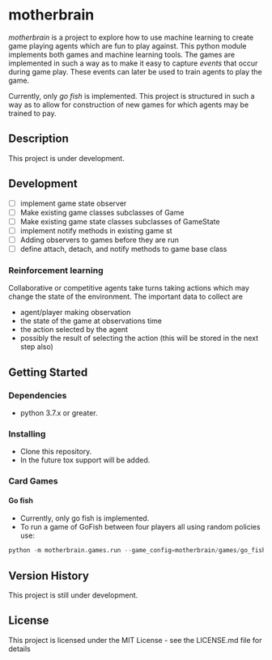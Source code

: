 # motherbrain

_motherbrain_ is a project to explore how to use machine learning to create 
game playing agents which are fun to play against. This python module implements 
both games and machine learning tools. The games are implemented in such a way
as to make it easy to capture _events_ that occur during game play. These events
can later be used to train agents to play the game.

Currently, only _go fish_ is implemented. This project is structured in such 
a way as to allow for construction of new games for which agents may 
be trained to pay.

## Description

This project is under development.

## Development

- [ ] implement game state observer
- [ ] Make existing game classes subclasses of Game
- [ ] Make existing game state classes subclasses of GameState
- [ ] implement notify methods in existing game st
- [ ] Adding observers to games before they are run
- [ ] define attach, detach, and notify methods to game base class

### Reinforcement learning
Collaborative or competitive agents take turns taking actions which may change
the state of the environment. The important data to collect are
* agent/player making observation 
* the state of the game at observations time 
* the action selected by the agent
* possibly the result of selecting the action (this will be stored in the next step also)

## Getting Started

### Dependencies

* python 3.7.x or greater.

### Installing

* Clone this repository.  
* In the future tox support will be added.

### Card Games 

#### Go fish
* Currently, only go fish is implemented. 
* To run a game of GoFish between four players all using random policies use:

```python
python -m motherbrain.games.run --game_config=motherbrain/games/go_fish/config/random.yaml
```

## Version History

This project is still under development.

## License

This project is licensed under the MIT License - see the LICENSE.md file for details
